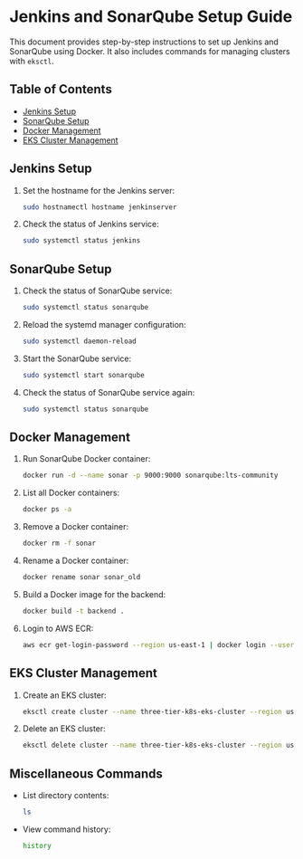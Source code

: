 # Jenkins and SonarQube Setup Guide

This document provides step-by-step instructions to set up Jenkins and SonarQube using Docker. It also includes commands for managing clusters with `eksctl`.

## Table of Contents
- [Jenkins Setup](#jenkins-setup)
- [SonarQube Setup](#sonarqube-setup)
- [Docker Management](#docker-management)
- [EKS Cluster Management](#eks-cluster-management)

## Jenkins Setup
1. Set the hostname for the Jenkins server:
    ```sh
    sudo hostnamectl hostname jenkinserver
    ```

2. Check the status of Jenkins service:
    ```sh
    sudo systemctl status jenkins
    ```

## SonarQube Setup
1. Check the status of SonarQube service:
    ```sh
    sudo systemctl status sonarqube
    ```

2. Reload the systemd manager configuration:
    ```sh
    sudo systemctl daemon-reload
    ```

3. Start the SonarQube service:
    ```sh
    sudo systemctl start sonarqube
    ```

4. Check the status of SonarQube service again:
    ```sh
    sudo systemctl status sonarqube
    ```

## Docker Management
1. Run SonarQube Docker container:
    ```sh
    docker run -d --name sonar -p 9000:9000 sonarqube:lts-community
    ```

2. List all Docker containers:
    ```sh
    docker ps -a
    ```

3. Remove a Docker container:
    ```sh
    docker rm -f sonar
    ```

4. Rename a Docker container:
    ```sh
    docker rename sonar sonar_old
    ```

5. Build a Docker image for the backend:
    ```sh
    docker build -t backend .
    ```

6. Login to AWS ECR:
    ```sh
    aws ecr get-login-password --region us-east-1 | docker login --username AWS --password-stdin 471112503258.dkr.ecr.us-east-1.amazonaws.com
    ```

## EKS Cluster Management
1. Create an EKS cluster:
    ```sh
    eksctl create cluster --name three-tier-k8s-eks-cluster --region us-east-1 --node-type t2.medium --nodes-min 2 --nodes-max 2
    ```

2. Delete an EKS cluster:
    ```sh
    eksctl delete cluster --name three-tier-k8s-eks-cluster --region us-east-1
    ```

## Miscellaneous Commands
- List directory contents:
    ```sh
    ls
    ```

- View command history:
    ```sh
    history
    ```



